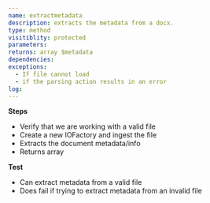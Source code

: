 ```yaml
---
name: extractmetadata
description: extracts the metadata from a docx.
type: method
visitiblity: protected
parameters: 
returns: array $metadata
dependencies:
exceptions:
  - If file cannot load
  - if the parsing action results in an error
log: 
---
```



**Steps**
- Verify that we are working with a valid file
- Create a new IOFactory and ingest the file
- Extracts the document metadata/info
- Returns array

**Test**
- Can extract metadata from a valid file
- Does fail if trying to extract metadata from an invalid file

